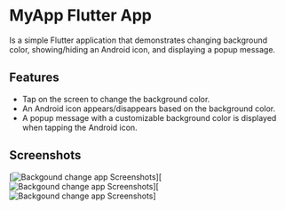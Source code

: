 # MyApp Flutter App

Is a simple Flutter application that demonstrates changing background color, showing/hiding an Android icon, and displaying a popup message.

## Features

- Tap on the screen to change the background color.
- An Android icon appears/disappears based on the background color.
- A popup message with a customizable background color is displayed when tapping the Android icon.

## Screenshots

[![Backgound change app Screenshots](<screenshots/none.png width="360" height="780">)][![Backgound change app Screenshots](<img screenshots/android_icon.png width="360" height="780">)][![Backgound change app Screenshots](<screenshots/dont_touch_me.png width="360" height="780">)]
